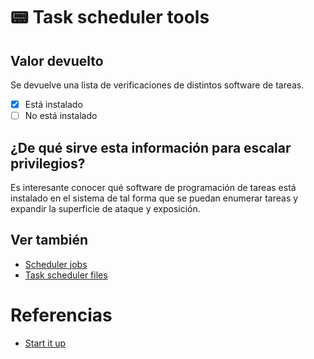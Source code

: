 # 📟 Task scheduler tools

## Valor devuelto
Se devuelve una lista de verificaciones de distintos software de tareas. 

- [x] Está instalado
- [ ] No está instalado

## ¿De qué sirve esta información para escalar privilegios?
Es interesante conocer qué software de programación de tareas está instalado en el sistema de tal forma que se puedan enumerar tareas y expandir la superficie de ataque y exposición.

## Ver también
- [Scheduler jobs](jobs)
- [Task scheduler files](scheduler_files)

# Referencias
- [Start it up](https://medium.com/swlh/privilege-escalation-via-cron-812a9da9cf1a)
